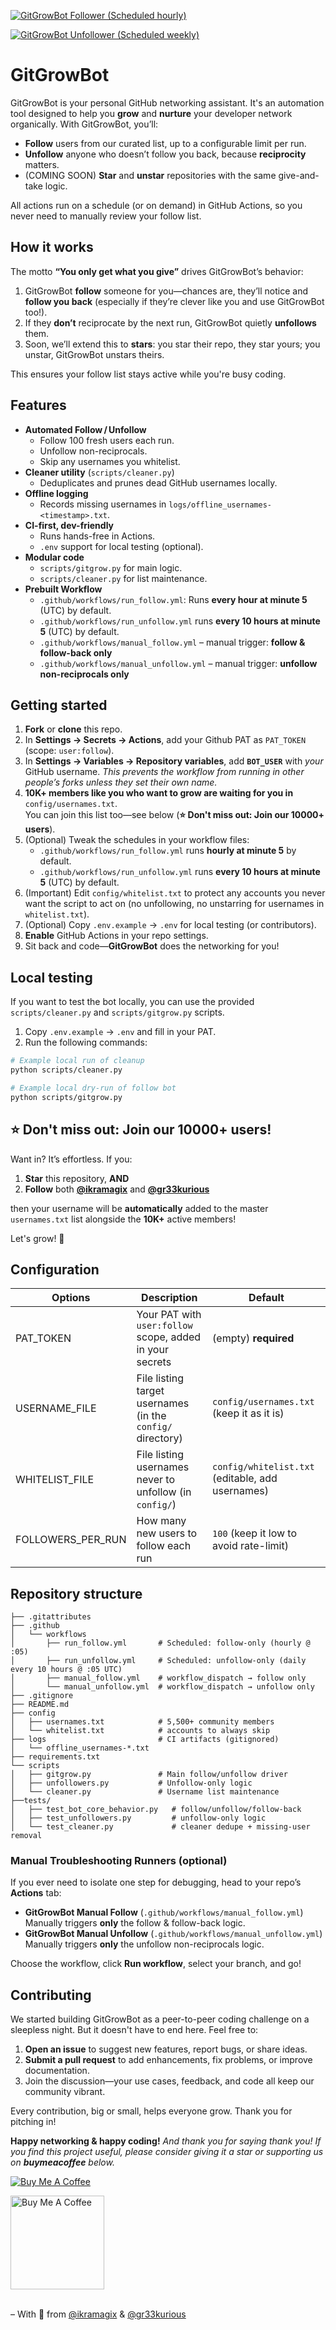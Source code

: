[![GitGrowBot Follower (Scheduled hourly)](https://github.com/ikramagix/GitGrowBot/actions/workflows/run_follow.yml/badge.svg)](https://github.com/ikramagix/GitGrowBot/actions/workflows/run_follow.yml)

[![GitGrowBot Unfollower (Scheduled weekly)](https://github.com/ikramagix/GitGrowBot/actions/workflows/run_unfollow.yml/badge.svg)](https://github.com/ikramagix/GitGrowBot/actions/workflows/run_unfollow.yml)

# GitGrowBot 

GitGrowBot is your personal GitHub networking assistant. It's an automation tool designed to help you **grow** and **nurture** your developer network organically. With GitGrowBot, you’ll:

* **Follow** users from our curated list, up to a configurable limit per run.
* **Unfollow** anyone who doesn’t follow you back, because **reciprocity** matters.
* (COMING SOON) **Star** and **unstar** repositories with the same give-and-take logic.

All actions run on a schedule (or on demand) in GitHub Actions, so you never need to manually review your follow list. 

## How it works
The motto **“You only get what you give”** drives GitGrowBot’s behavior:

1. GitGrowBot **follow** someone for you—chances are, they’ll notice and **follow you back** (especially if they’re clever like you and use GitGrowBot too!).  
2. If they **don’t** reciprocate by the next run, GitGrowBot quietly **unfollows** them.
3. Soon, we’ll extend this to **stars**: you star their repo, they star yours; you unstar, GitGrowBot unstars theirs.

This ensures your follow list stays active while you're busy coding.

## Features

- **Automated Follow / Unfollow**  
  - Follow 100 fresh users each run.  
  - Unfollow non-reciprocals.  
  - Skip any usernames you whitelist.  
- **Cleaner utility** (`scripts/cleaner.py`)  
  - Deduplicates and prunes dead GitHub usernames locally.  
- **Offline logging**  
  - Records missing usernames in `logs/offline_usernames-<timestamp>.txt`.  
- **CI-first, dev-friendly**  
  - Runs hands-free in Actions.  
  - `.env` support for local testing (optional).  
- **Modular code**  
  - `scripts/gitgrow.py` for main logic.  
  - `scripts/cleaner.py` for list maintenance.  
- **Prebuilt Workflow**  
  - `.github/workflows/run_follow.yml`: Runs **every hour at minute 5** (UTC) by default.
  - `.github/workflows/run_unfollow.yml` runs **every 10 hours at minute 5** (UTC) by default.
  - `.github/workflows/manual_follow.yml` – manual trigger: **follow & follow-back only**  
  - `.github/workflows/manual_unfollow.yml` – manual trigger: **unfollow non-reciprocals only**  

## Getting started

1. **Fork** or **clone** this repo.
2. In **Settings → Secrets → Actions**, add your Github PAT as `PAT_TOKEN` (scope: `user:follow`).
3. In **Settings → Variables → Repository variables**, add **`BOT_USER`** with _your_ GitHub username. *This prevents the workflow from running in other people’s forks unless they set their own name.*
4. **10K+ members like you who want to grow are waiting for you in** `config/usernames.txt`.  
You can join this list too—see below (**⭐ Don't miss out: Join our 10000+ users**).
5. (Optional) Tweak the schedules in your workflow files:
    - `.github/workflows/run_follow.yml` runs **hourly at minute 5** by default.
    - `.github/workflows/run_unfollow.yml` runs **every 10 hours at minute 5** (UTC) by default.
6. (Important) Edit `config/whitelist.txt` to protect any accounts you never want the script to act on (no unfollowing, no unstarring for usernames in `whitelist.txt`).
7. (Optional) Copy `.env.example` → `.env` for local testing (or contributors).
8. **Enable** GitHub Actions in your repo settings.
9. Sit back and code—**GitGrowBot** does the networking for you!  

## Local testing

If you want to test the bot locally, you can use the provided `scripts/cleaner.py` and `scripts/gitgrow.py` scripts.

1. Copy `.env.example` → `.env` and fill in your PAT.
2. Run the following commands:

```bash
# Example local run of cleanup
python scripts/cleaner.py

# Example local dry-run of follow bot
python scripts/gitgrow.py
```

## ⭐ Don't miss out: Join our 10000+ users!

Want in? It’s effortless. If you:

1. **Star** this repository, **AND**
2. **Follow** both **[@ikramagix](https://github.com/ikramagix)** and **[@gr33kurious](https://github.com/gr33kurious)**

then your username will be **automatically** added to the master `usernames.txt` list alongside the **10K+** active members!

Let's grow! 💪

## Configuration

| Options      | Description                                                   | Default                                             |
| ------------------ | ------------------------------------------------------------- | --------------------------------------------------- |
| PAT_TOKEN       | Your PAT with `user:follow` scope, added in your secrets   |(empty) **required**                                      |
| USERNAME_FILE      | File listing target usernames (in the `config/` directory)  | `config/usernames.txt` (keep it as it is)            |
| WHITELIST_FILE     | File listing usernames never to unfollow (in `config/`)          | `config/whitelist.txt` (editable, add usernames) |
| FOLLOWERS_PER_RUN  | How many new users to follow each run                         | `100` (keep it low to avoid rate-limit)               |

## Repository structure

```
├── .gitattributes
├── .github
│   └── workflows
│       ├── run_follow.yml       # Scheduled: follow-only (hourly @ :05)
│       ├── run_unfollow.yml     # Scheduled: unfollow-only (daily every 10 hours @ :05 UTC)
│       ├── manual_follow.yml    # workflow_dispatch → follow only
│       └── manual_unfollow.yml  # workflow_dispatch → unfollow only
├── .gitignore
├── README.md
├── config
│   ├── usernames.txt            # 5,500+ community members
│   └── whitelist.txt            # accounts to always skip
├── logs                         # CI artifacts (gitignored)
│   └── offline_usernames-*.txt
├── requirements.txt
└── scripts
│   ├── gitgrow.py               # Main follow/unfollow driver
│   ├── unfollowers.py           # Unfollow-only logic
│   └── cleaner.py               # Username list maintenance
├──tests/
│   ├── test_bot_core_behavior.py   # follow/unfollow/follow-back
│   ├── test_unfollowers.py         # unfollow-only logic
│   └── test_cleaner.py             # cleaner dedupe + missing-user removal
```
### Manual Troubleshooting Runners (optional)

If you ever need to isolate one step for debugging, head to your repo’s **Actions** tab:

- **GitGrowBot Manual Follow** (`.github/workflows/manual_follow.yml`)  
  Manually triggers **only** the follow & follow-back logic.  
- **GitGrowBot Manual Unfollow** (`.github/workflows/manual_unfollow.yml`)  
  Manually triggers **only** the unfollow non-reciprocals logic.  

Choose the workflow, click **Run workflow**, select your branch, and go!

## Contributing

We started building GitGrowBot as a peer-to-peer coding challenge on a sleepless night. But it doesn't have to end here. Feel free to:

1. **Open an issue** to suggest new features, report bugs, or share ideas.  
2. **Submit a pull request** to add enhancements, fix problems, or improve documentation.  
3. Join the discussion—your use cases, feedback, and code all keep our community vibrant.

Every contribution, big or small, helps everyone grow. Thank you for pitching in!

**Happy networking & happy coding!** 
_And thank you for saying thank you! If you find this project useful, please consider giving it a star or supporting us on **buymeacoffee** below._

[![Buy Me A Coffee](https://img.shields.io/badge/Buy_Me_A_Coffee-FFDD00?style=for-the-badge&logo=buy-me-a-coffee&logoColor=black)](https://www.buymeacoffee.com/ikramagix)

<div>
<a href="https://www.buymeacoffee.com/ikramagix" target="_blank">
  <img 
    src="https://i.ibb.co/tP37SFx/cuphead-thx-nobg.png" 
    alt="Buy Me A Coffee" 
    width="150">
</a>
</div>

<br>

– With 💛 from [@ikramagix](https://github.com/ikramagix) & [@gr33kurious](https://github.com/gr33kurious)
